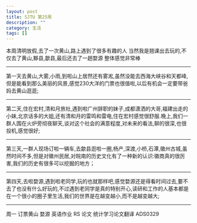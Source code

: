 ```yaml
---
layout: post
title: SJTU 第25周
description: ""
category: 生活
tags: []
---
```


本周清明放假,去了一次黄山,路上遇到了很多有趣的人
当然我是翘课出去玩的,不仅去了黄山,黟县,歙县,最后还去了一趟婺源
整体感觉非常棒

***
第一天去黄山,大雾,小雨,到啦山上居然还有雾淞,虽然没能去西海大峡谷和天都峰,但是能看到那么美丽的风景,感觉230大洋的门票也很值啦,以后有机会一定要带爸妈去黄山逛逛;

***
第二天,住在宏村,清和月旅社,遇到啦广州辞职的妹子,成都潇洒的大哥,福建出走的小妹,北京话多的大姐,还有清和月的雷鸣和雷电,住在宏村感觉很舒服.晚上,我们一群人围在火炉旁彻夜聊天,谈对这个社会的满意程度,对未来的看法,聊的很深,也很投机,感觉很好;

***
第三天,一群人现场订啦一辆车,去歙县逛啦一圈,杨产,深渡,小桥,石潭,徽州古城,虽然时间不多,但是对徽州民居,对皖南的历史文化有了一种新的认识:徽商真的很厉害,我们的历史有很多可以挖掘的地方；

***
第四天,去啦婺源,遇到啦老同学,玩的也就那样吧,感觉婺源还是得看时间过去,要不去了也没有什么好玩的,不过遇到老同学是真的特别开心,读研和工作的人基本都是在一个很小的圈子里生活,我们的世界是在越变越小,而不是越变越大;

***


周一 订票黄山 婺源
英语作业
RS 论文
统计学习论文翻译 ADS0329
